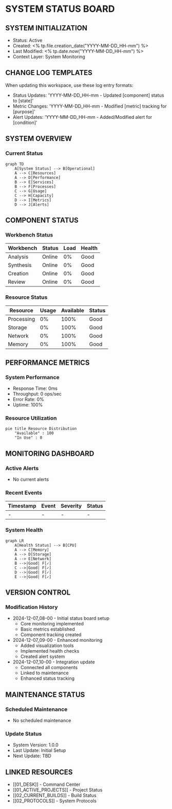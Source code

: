 # SYSTEM STATUS BOARD

## SYSTEM INITIALIZATION
- Status: Active
- Created: <% tp.file.creation_date("YYYY-MM-DD_HH-mm") %>
- Last Modified: <% tp.date.now("YYYY-MM-DD_HH-mm") %>
- Context Layer: System Monitoring

## CHANGE LOG TEMPLATES
When updating this workspace, use these log entry formats:
- Status Updates: 'YYYY-MM-DD_HH-mm - Updated [component] status to [state]'
- Metric Changes: 'YYYY-MM-DD_HH-mm - Modified [metric] tracking for [purpose]'
- Alert Updates: 'YYYY-MM-DD_HH-mm - Added/Modified alert for [condition]'

## SYSTEM OVERVIEW
### Current Status
```mermaid
graph TD
    A[System Status] --> B[Operational]
    A --> C[Resources]
    A --> D[Performance]
    B --> E[Services]
    B --> F[Processes]
    C --> G[Usage]
    C --> H[Capacity]
    D --> I[Metrics]
    D --> J[Alerts]
```

## COMPONENT STATUS
### Workbench Status
| Workbench | Status | Load | Health |
|-----------|--------|------|--------|
| Analysis  | Online | 0%   | Good   |
| Synthesis | Online | 0%   | Good   |
| Creation  | Online | 0%   | Good   |
| Review    | Online | 0%   | Good   |

### Resource Status
| Resource    | Usage | Available | Status |
|-------------|-------|-----------|--------|
| Processing  | 0%    | 100%      | Good   |
| Storage     | 0%    | 100%      | Good   |
| Network     | 0%    | 100%      | Good   |
| Memory      | 0%    | 100%      | Good   |

## PERFORMANCE METRICS
### System Performance
- Response Time: 0ms
- Throughput: 0 ops/sec
- Error Rate: 0%
- Uptime: 100%

### Resource Utilization
```mermaid
pie title Resource Distribution
    "Available" : 100
    "In Use" : 0
```

## MONITORING DASHBOARD
### Active Alerts
- No current alerts

### Recent Events
| Timestamp | Event | Severity | Status |
|-----------|-------|----------|--------|
| - | - | - | - |

### System Health
```mermaid
graph LR
    A[Health Status] --> B[CPU]
    A --> C[Memory]
    A --> D[Storage]
    A --> E[Network]
    B -->|Good| F[✓]
    C -->|Good| F[✓]
    D -->|Good| F[✓]
    E -->|Good| F[✓]
```

## VERSION CONTROL
### Modification History
- 2024-12-07_08-00 - Initial status board setup
  - Core monitoring implemented
  - Basic metrics established
  - Component tracking created
- 2024-12-07_09-00 - Enhanced monitoring
  - Added visualization tools
  - Implemented health checks
  - Created alert system
- 2024-12-07_10-00 - Integration update
  - Connected all components
  - Linked to maintenance
  - Enhanced status tracking

## MAINTENANCE STATUS
### Scheduled Maintenance
- No scheduled maintenance

### Update Status
- System Version: 1.0.0
- Last Update: Initial Setup
- Next Update: TBD

## LINKED RESOURCES
- [[01_DESK]] - Command Center
- [[01_ACTIVE_PROJECTS]] - Project Status
- [[02_CURRENT_BUILDS]] - Build Status
- [[02_PROTOCOLS]] - System Protocols